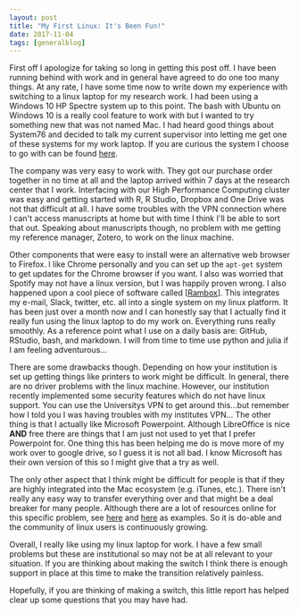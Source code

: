 ```yaml
---
layout: post
title: "My First Linux: It's Been Fun!"
date: 2017-11-04
tags: [generalblog]
---
```


First off I apologize for taking so long in getting this post off. I have been running behind with work and in general have agreed to do one too many things. At any rate, I have some time now to write down my experience with switching to a linux laptop for my research work. I had been using a Windows 10 HP Spectre system up to this point. The bash with Ubuntu on Windows 10 is a really cool feature to work with but I wanted to try something new that was not named Mac. I had heard good things about System76 and decided to talk my current supervisor into letting me get one of these systems for my work laptop. If you are curious the system I choose to go with can be found [here](https://system76.com/cart/configure/galp3).

The company was very easy to work with. They got our purchase order together in no time at all and the laptop arrived within 7 days at the research center that I work. Interfacing with our High Performance Computing cluster was easy and getting started with R, R Studio, Dropbox and One Drive was not that difficult at all. I have some troubles with the VPN connection where I can't access manuscripts at home but with time I think I'll be able to sort that out. Speaking about manuscripts though, no problem with me getting my reference manager, Zotero, to work on the linux machine. 

Other components that were easy to install were an alternative web browser to Firefox. I like Chrome personally and you can set up the `apt-get` system to get updates for the Chrome browser if you want. I also was worried that Spotify may not have a linux version, but I was happily proven wrong. I also happened upon a cool piece of software called [[Rambox](http://rambox.pro/)]. This integrates my e-mail, Slack, twitter, etc. all into a single system on my linux platform. It has been just over a month now and I can honestly say that I actually find it really fun using the linux laptop to do my work on. Everything runs really smoothly. As a reference point what I use on a daily basis are: GitHub, RStudio, bash, and markdown. I will from time to time use python and julia if I am feeling adventurous...

There are some drawbacks though. Depending on how your institution is set up getting things like printers to work might be difficult. In general, there are no driver problems with the linux machine. However, our institution recently implemented some security features which do not have linux support. You can use the Universitys VPN to get around this...but remember how I told you I was having troubles with my institutes VPN... The other thing is that I actually like Microsoft Powerpoint. Although LibreOffice is nice **AND** free there are things that I am just not used to yet that I prefer Powerpoint for. One thing this has been helping me do is move more of my work over to google drive, so I guess it is not all bad. I know Microsoft has their own version of this so I might give that a try as well. 

The only other aspect that I think might be difficult for people is that if they are highly integrated into the Mac ecosystem (e.g. iTunes, etc.). There isn't really any easy way to transfer everything over and that might be a deal breaker for many people. Although there are a lot of resources online for this specific problem, see [here](https://askubuntu.com/questions/267136/importing-itunes-music-library-in-rhythmbox) and [here](https://www.reddit.com/r/linux4noobs/comments/2e6lw6/switching_from_mac_to_linuxlinux_mint_how_do_i/) as examples. So it is do-able and the community of linux users is continuously growing.

Overall, I really like using my linux laptop for work. I have a few small problems but these are institutional so may not be at all relevant to your situation. If you are thinking about making the switch I think there is enough support in place at this time to make the transition relatively painless.

Hopefully, if you are thinking of making a switch, this little report has helped clear up some questions that you may have had.

